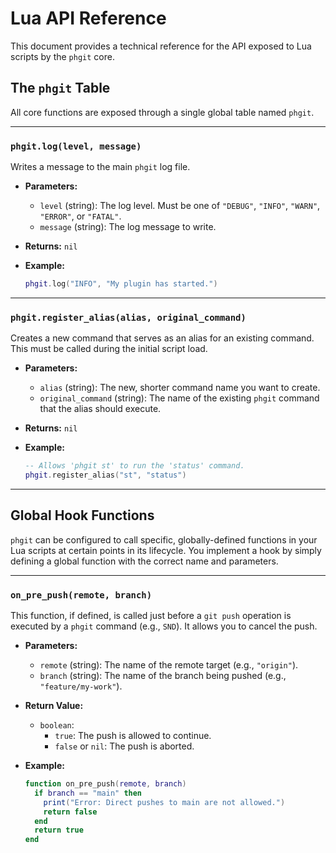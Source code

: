 # Lua API Reference

This document provides a technical reference for the API exposed to Lua scripts by the `phgit` core.

## The `phgit` Table

All core functions are exposed through a single global table named `phgit`.

---

### `phgit.log(level, message)`

Writes a message to the main `phgit` log file.

- **Parameters:**
  - `level` (string): The log level. Must be one of `"DEBUG"`, `"INFO"`, `"WARN"`, `"ERROR"`, or `"FATAL"`.
  - `message` (string): The log message to write.

- **Returns:** `nil`

- **Example:**
  ```lua
  phgit.log("INFO", "My plugin has started.")
  ```

---

### `phgit.register_alias(alias, original_command)`

Creates a new command that serves as an alias for an existing command. This must be called during the initial script load.

- **Parameters:**
  - `alias` (string): The new, shorter command name you want to create.
  - `original_command` (string): The name of the existing `phgit` command that the alias should execute.

- **Returns:** `nil`

- **Example:**
  ```lua
  -- Allows 'phgit st' to run the 'status' command.
  phgit.register_alias("st", "status")
  ```

---

## Global Hook Functions

`phgit` can be configured to call specific, globally-defined functions in your Lua scripts at certain points in its lifecycle. You implement a hook by simply defining a global function with the correct name and parameters.

---

### `on_pre_push(remote, branch)`

This function, if defined, is called just before a `git push` operation is executed by a `phgit` command (e.g., `SND`). It allows you to cancel the push.

- **Parameters:**
  - `remote` (string): The name of the remote target (e.g., `"origin"`).
  - `branch` (string): The name of the branch being pushed (e.g., `"feature/my-work"`).

- **Return Value:**
  - `boolean`:
    - `true`: The push is allowed to continue.
    - `false` or `nil`: The push is aborted.

- **Example:**
  ```lua
  function on_pre_push(remote, branch)
    if branch == "main" then
      print("Error: Direct pushes to main are not allowed.")
      return false
    end
    return true
  end
  ```
